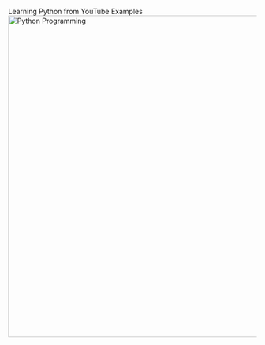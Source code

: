 Learning Python from YouTube Examples
<img width="652" alt="Python Programming" src="https://github.com/CrusadorBoz/python_learning/assets/47922128/2d9767a7-67ef-4c27-9d67-93805a7f40cc">
